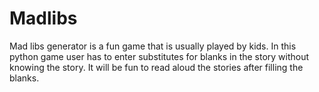# Madlibs
Mad libs generator is a fun game that is usually played by kids.  In this python game user has to enter substitutes for blanks in the story without knowing the story. It will be fun to read aloud the stories after filling the blanks.
